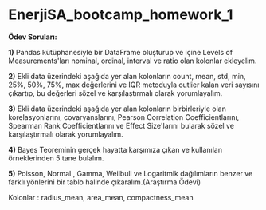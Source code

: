 # EnerjiSA_bootcamp_homework_1

**Ödev Soruları:**

**1)** Pandas kütüphanesiyle bir DataFrame oluşturup ve içine Levels of Measurements'ları nominal, ordinal, interval ve ratio olan kolonlar ekleyelim.

**2)** Ekli data üzerindeki aşağıda yer alan kolonların count, mean, std, min, 25%, 50%, 75%, max değerlerini ve IQR metoduyla outlier kalan veri sayısını çıkartıp, bu değerleri sözel ve karşılaştırmalı olarak yorumlayalım. 

**3)** Ekli data üzerindeki aşağıda yer alan kolonların birbirleriyle olan korelasyonlarını, covaryanslarını, Pearson Correlation Coefficientlarını, Spearman Rank Coefficientlarını ve Effect Size'larını bularak sözel ve karşılaştırmalı olarak yorumlayalım.

**4)** Bayes Teoreminin gerçek hayatta karşımıza çıkan ve kullanılan örneklerinden 5 tane bulalım.

**5)** Poisson, Normal , Gamma, Weilbull ve Logaritmik dağılımların benzer ve farklı yönlerini bir tablo halinde çıkaralım.(Araştırma Ödevi)

Kolonlar : radius_mean, area_mean, compactness_mean
